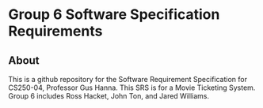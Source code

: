 # Group 6 Software Specification Requirements

## About
This is a github repository for the Software Requirement Specification for CS250-04, Professor Gus Hanna. This SRS is for a Movie Ticketing System. Group 6 includes Ross Hacket, John Ton, and Jared Williams. 
